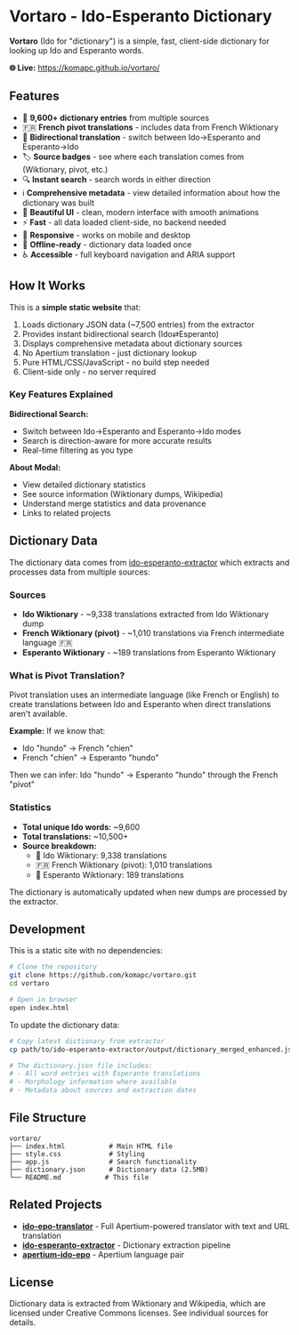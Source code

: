 # Vortaro - Ido-Esperanto Dictionary

**Vortaro** (Ido for "dictionary") is a simple, fast, client-side dictionary for looking up Ido and Esperanto words.

**🌐 Live:** https://komapc.github.io/vortaro/

## Features

- 📖 **9,600+ dictionary entries** from multiple sources
- 🇫🇷 **French pivot translations** - includes data from French Wiktionary
- 🔄 **Bidirectional translation** - switch between Ido→Esperanto and Esperanto→Ido
- 🏷️ **Source badges** - see where each translation comes from (Wiktionary, pivot, etc.)
- 🔍 **Instant search** - search words in either direction
- ℹ️ **Comprehensive metadata** - view detailed information about how the dictionary was built
- 🎨 **Beautiful UI** - clean, modern interface with smooth animations
- ⚡ **Fast** - all data loaded client-side, no backend needed
- 📱 **Responsive** - works on mobile and desktop
- 💾 **Offline-ready** - dictionary data loaded once
- ♿ **Accessible** - full keyboard navigation and ARIA support

## How It Works

This is a **simple static website** that:
1. Loads dictionary JSON data (~7,500 entries) from the extractor
2. Provides instant bidirectional search (Ido⇄Esperanto)
3. Displays comprehensive metadata about dictionary sources
4. No Apertium translation - just dictionary lookup
5. Pure HTML/CSS/JavaScript - no build step needed
6. Client-side only - no server required

### Key Features Explained

**Bidirectional Search:**
- Switch between Ido→Esperanto and Esperanto→Ido modes
- Search is direction-aware for more accurate results
- Real-time filtering as you type

**About Modal:**
- View detailed dictionary statistics
- See source information (Wiktionary dumps, Wikipedia)
- Understand merge statistics and data provenance
- Links to related projects

## Dictionary Data

The dictionary data comes from [ido-esperanto-extractor](https://github.com/komapc/ido-esperanto-extractor) which extracts and processes data from multiple sources:

### Sources
- **Ido Wiktionary** - ~9,338 translations extracted from Ido Wiktionary dump
- **French Wiktionary (pivot)** - ~1,010 translations via French intermediate language 🇫🇷
- **Esperanto Wiktionary** - ~189 translations from Esperanto Wiktionary

### What is Pivot Translation?
Pivot translation uses an intermediate language (like French or English) to create translations between Ido and Esperanto when direct translations aren't available.

**Example:** If we know that:
- Ido "hundo" → French "chien"
- French "chien" → Esperanto "hundo"

Then we can infer: Ido "hundo" → Esperanto "hundo" through the French "pivot"

### Statistics
- **Total unique Ido words:** ~9,600
- **Total translations:** ~10,500+
- **Source breakdown:**
  - 📕 Ido Wiktionary: 9,338 translations
  - 🇫🇷 French Wiktionary (pivot): 1,010 translations  
  - 📗 Esperanto Wiktionary: 189 translations

The dictionary is automatically updated when new dumps are processed by the extractor.

## Development

This is a static site with no dependencies:

```bash
# Clone the repository
git clone https://github.com/komapc/vortaro.git
cd vortaro

# Open in browser
open index.html
```

To update the dictionary data:
```bash
# Copy latest dictionary from extractor
cp path/to/ido-esperanto-extractor/output/dictionary_merged_enhanced.json dictionary.json

# The dictionary.json file includes:
# - All word entries with Esperanto translations
# - Morphology information where available
# - Metadata about sources and extraction dates
```

## File Structure

```
vortaro/
├── index.html           # Main HTML file
├── style.css            # Styling
├── app.js               # Search functionality
├── dictionary.json      # Dictionary data (2.5MB)
└── README.md           # This file
```

## Related Projects

- **[ido-epo-translator](https://github.com/komapc/ido-epo-translator)** - Full Apertium-powered translator with text and URL translation
- **[ido-esperanto-extractor](https://github.com/komapc/ido-esperanto-extractor)** - Dictionary extraction pipeline
- **[apertium-ido-epo](https://github.com/komapc/apertium-ido-epo)** - Apertium language pair

## License

Dictionary data is extracted from Wiktionary and Wikipedia, which are licensed under Creative Commons licenses. See individual sources for details.


